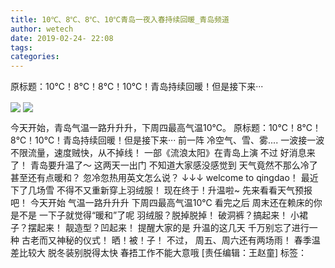 ```yaml
---
title: 10℃、8℃、8℃、10℃青岛一夜入春持续回暖_青岛频道
author: wetech
date: 2019-02-24- 22:08
tags: 
categories: 
---
```

原标题：10℃！8℃！8℃！10℃！青岛持续回暖！但是接下来···
<!-- more -->
                
<img align="center" border="0" src="http://p2.ifengimg.com/a/2019_09/2329af028be7bbc_size32_w672_h325.jpg" />
                
<img align="center" border="0" src="http://p2.ifengimg.com/a/2016/0810/204c433878d5cf9size1_w16_h16.png" />
            
今天开始，青岛气温一路升升升，下周四最高气温10℃。
原标题：10℃！8℃！8℃！10℃！青岛持续回暖！但是接下来···
前一阵
冷空气、雪、雾....
一波接一波
不限流量，速度贼快，从不掉线！
一部《流浪太阳》在青岛上演
不过
好消息来了！
青岛要升温了～
这两天一出门
不知道大家感没感觉到
天气竟然不那么冷了
甚至还有点暖和？
忽冷忽热用英文怎么说？
↓↓↓
welcome to qingdao！
最近下了几场雪
不得不又重新穿上羽绒服！
现在终于！升温啦~
先来看看天气预报吧！
今天开始
气温一路升升升
下周四最高气温10℃
看完之后
周末还在赖床的你
是不是
一下子就觉得“暖和”了呢
羽绒服？脱掉脱掉！
破洞裤？搞起来！
小裙子？摆起来！
靓造型？凹起来！
提醒大家的是
升温的这几天
千万别忘了进行一种
古老而又神秘的仪式！
晒！被！子！
不过，
周五、周六还有两场雨！
春季温差比较大
脱冬装别脱得太快
春捂工作不能大意哦
[责任编辑：王赵童]
标签：
 
 
             
